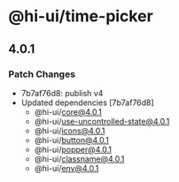 # @hi-ui/time-picker

## 4.0.1

### Patch Changes

- 7b7af76d8: publish v4
- Updated dependencies [7b7af76d8]
  - @hi-ui/core@4.0.1
  - @hi-ui/use-uncontrolled-state@4.0.1
  - @hi-ui/icons@4.0.1
  - @hi-ui/button@4.0.1
  - @hi-ui/popper@4.0.1
  - @hi-ui/classname@4.0.1
  - @hi-ui/env@4.0.1
